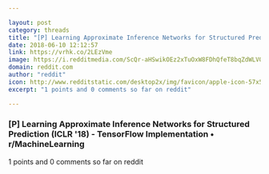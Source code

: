 ```yaml
---

layout: post
category: threads
title: "[P] Learning Approximate Inference Networks for Structured Prediction (ICLR '18) - TensorFlow Implementation"
date: 2018-06-10 12:12:57
link: https://vrhk.co/2LEzVme
image: https://i.redditmedia.com/ScQr-aHSwikOEz2xTuOxW8FDhQfeT8bqZdWLVQIh5nY.jpg?w=320&s=83a09f843ce4c2172a3a610ea6cd3702
domain: reddit.com
author: "reddit"
icon: http://www.redditstatic.com/desktop2x/img/favicon/apple-icon-57x57.png
excerpt: "1 points and 0 comments so far on reddit"

---
```


### [P] Learning Approximate Inference Networks for Structured Prediction (ICLR '18) - TensorFlow Implementation • r/MachineLearning

1 points and 0 comments so far on reddit